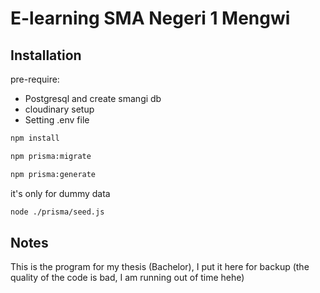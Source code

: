 # E-learning SMA Negeri 1 Mengwi

## Installation

pre-require:

- Postgresql and create smangi db
- cloudinary setup
- Setting .env file

```bash
npm install
```

```bash
npm prisma:migrate
```

```bash
npm prisma:generate
```

it's only for dummy data
```bash
node ./prisma/seed.js
```

## Notes

This is the program for my thesis (Bachelor), I put it here for backup (the quality of the code is bad, I am running out of time hehe)
